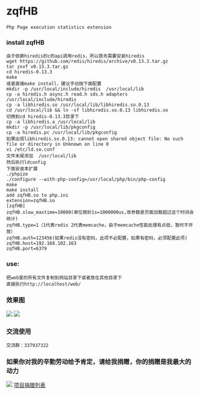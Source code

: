 # zqfHB
    Php Page execution statistics extension
### install zqfHB
	由于依赖hiredis的c的api调用redis，所以首先需要安装hiredis
	wget https://github.com/redis/hiredis/archive/v0.13.3.tar.gz
	tar zxvf v0.13.3.tar.gz
	cd hiredis-0.13.3
	make
	或者直接make install，建议手动按下面配置
	mkdir -p /usr/local/include/hiredis  /usr/local/lib
	cp -a hiredis.h async.h read.h sds.h adapters /usr/local/include/hiredis
	cp -a libhiredis.so /usr/local/lib/libhiredis.so.0.13
	cd /usr/local/lib && ln -sf libhiredis.so.0.13 libhiredis.so
	切换到cd hiredis-0.13.3目录下
	cp -a libhiredis.a /usr/local/lib
	mkdir -p /usr/local/lib/pkgconfig
	cp -a hiredis.pc /usr/local/lib/pkgconfig
	如果出现libhiredis.so.0.13: cannot open shared object file: No such file or directory in Unknown on line 0
	vi /etc/ld.so.conf
	文件末尾添加  /usr/local/lib
	然后执行ldconfig
	下面安装本扩展
	./phpize
	./configure --with-php-config=/usr/local/php/bin/php-config
	make
	make install
	add zqfHB.so to php.ini
	extension=zqfHB.so
	[zqfHB]
	zqfHB.slow_maxtime=10000(单位微妙1s=1000000us,改参数是页面加载超过这个时间会统计)
	zqfHB.type=1（1代表redis 2代表memcache，由于memcache性能处理有点低，暂时不开放）
	zqfHB.auth=123456(如果redis没有密码，此项不必配置，如果有密码，必须配置此项)
	zqfHB.host=192.168.102.163
	zqfHB.port=6379
### use:
	把web里的所有文件复制到网站目录下或者放在其他目录下
	直接执行http://localhost/web/
### 效果图
![](https://github.com/qieangel2013/zqfHB/blob/master/images/img1.png)
![](https://github.com/qieangel2013/zqfHB/blob/master/images/img2.png)
### 交流使用
	交流群：337937322
### 如果你对我的辛勤劳动给予肯定，请给我捐赠，你的捐赠是我最大的动力
![](https://github.com/qieangel2013/zys/blob/master/public/images/pay.png)
[项目捐赠列表](https://github.com/qieangel2013/zys/wiki/%E9%A1%B9%E7%9B%AE%E6%8D%90%E8%B5%A0)
